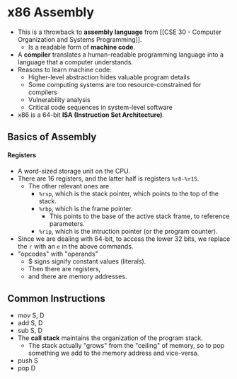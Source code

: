 # x86 Assembly
- This is a throwback to **assembly language** from [[CSE 30 - Computer Organization and Systems Programming]].
	- Is a readable form of **machine code**.
- A **compiler** translates a human-readable programming language into a language that a computer understands.
- Reasons to learn machine code:
	- Higher-level abstraction hides valuable program details
	- Some computing systems are too resource-constrained for compilers
	- Vulnerability analysis
	- Critical code sequences in system-level software
- x86 is a 64-bit **ISA (Instruction Set Architecture)**.

## Basics of Assembly
#### Registers
- A word-sized storage unit on the CPU.
- There are 16 registers, and the latter half is registers  `%r8-%r15`.
	- The other relevant ones are
		- `%rsp`, which is the stack pointer, which points to the top of the stack.
		- `%rbp`, which is the frame pointer.
			- This points to the base of the active stack frame, to reference parameters.
		- `%rip`, which is the intruction pointer (or the program counter).
- Since we are dealing with 64-bit, to access the lower 32 bits, we replace the `r` with an `e` in the above commands.
- "opcodes" with "operands"
	- $ signs signify constant values (literals).
	- Then there are registers,
	- and there are memory addresses.

## Common Instructions
- mov S, D
- add S, D
- sub S, D
- The **call stack** maintains the organization of the program stack.
	- The stack actually "grows" from the "ceiling" of memory, so to pop something we add to the memory address and vice-versa.
- push S
- pop D